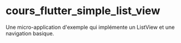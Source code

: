 # cours_flutter_simple_list_view

Une micro-application d'exemple qui implémente un ListView et une navigation basique.
